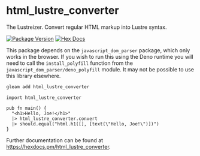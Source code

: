 # html_lustre_converter

The Lustreizer. Convert regular HTML markup into Lustre syntax.

[![Package Version](https://img.shields.io/hexpm/v/html_lustre_converter)](https://hex.pm/packages/html_lustre_converter)
[![Hex Docs](https://img.shields.io/badge/hex-docs-ffaff3)](https://hexdocs.pm/html_lustre_converter/)

This package depends on the `javascript_dom_parser` package, which only works in
the browser. If you wish to run this using the Deno runtime you will need to
call the `install_polyfill` function from the `javascript_dom_parser/deno_polyfill`
module. It may not be possible to use this library elsewhere.

```sh
gleam add html_lustre_converter
```
```gleam
import html_lustre_converter

pub fn main() {
  "<h1>Hello, Joe!</h1>"
  |> html_lustre_converter.convert
  |> should.equal("html.h1([], [text(\"Hello, Joe!\")])")
}
```

Further documentation can be found at <https://hexdocs.pm/html_lustre_converter>.
